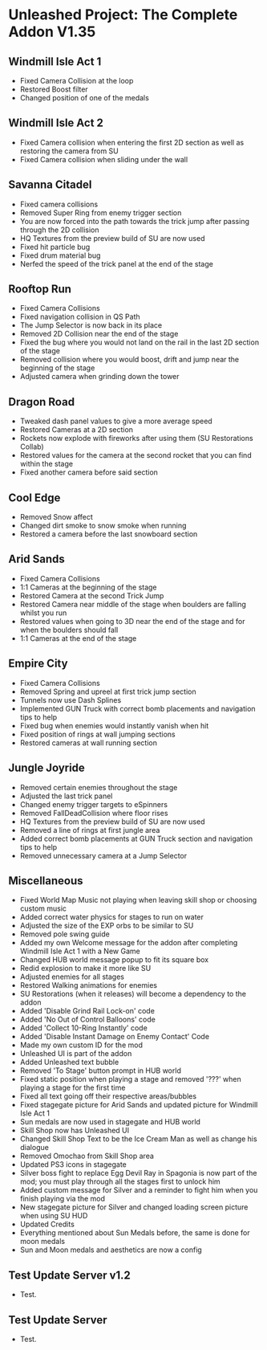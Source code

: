 # Unleashed Project: The Complete Addon V1.35
## Windmill Isle Act 1 
- Fixed Camera Collision at the loop
- Restored Boost filter
- Changed position of one of the medals
## Windmill Isle Act 2
- Fixed Camera collision when entering the first 2D section as well as restoring the camera from SU
- Fixed Camera collision when sliding under the wall
## Savanna Citadel
- Fixed camera collisions
- Removed Super Ring from enemy trigger section 
- You are now forced into the path towards the trick jump after passing through the 2D collision 
- HQ Textures from the preview build of SU are now used
- Fixed hit particle bug
- Fixed drum material bug
- Nerfed the speed of the trick panel at the end of the stage
## Rooftop Run
- Fixed Camera Collisions 
- Fixed navigation collision in QS Path
- The Jump Selector is now back in its place 
- Removed 2D Collision near the end of the stage
- Fixed the bug where you would not land on the rail in the last 2D section of the stage
- Removed collision where you would boost, drift and jump near the beginning of the stage
- Adjusted camera when grinding down the tower
## Dragon Road
- Tweaked dash panel values to give a more average speed 
- Restored Cameras at a 2D section 
- Rockets now explode with fireworks after using them (SU Restorations Collab) 
- Restored values for the camera at the second rocket that you can find within the stage 
- Fixed another camera before said section 
## Cool Edge
- Removed Snow affect
- Changed dirt smoke to snow smoke when running 
- Restored a camera before the last snowboard section
## Arid Sands 
- Fixed Camera Collisions 
- 1:1 Cameras at the beginning of the stage 
- Restored Camera at the second Trick Jump 
- Restored Camera near middle of the stage when boulders are falling whilst you run 
- Restored values when going to 3D near the end of the stage and for when the boulders should fall
- 1:1 Cameras at the end of the stage 
## Empire City
- Fixed Camera Collisions 
- Removed Spring and upreel at first trick jump section
- Tunnels now use Dash Splines
- Implemented GUN Truck with correct bomb placements and navigation tips to help
- Fixed bug when enemies would instantly vanish when hit
- Fixed position of rings at wall jumping sections
- Restored cameras at wall running section 
## Jungle Joyride
- Removed certain enemies throughout the stage
- Adjusted the last trick panel  
- Changed enemy trigger targets to eSpinners 
- Removed FallDeadCollision where floor rises 
- HQ Textures from the preview build of SU are now used
- Removed a line of rings at first jungle area
- Added correct bomb placements at GUN Truck section and navigation tips to help
- Removed unnecessary camera at a Jump Selector 
## Miscellaneous
- Fixed World Map Music not playing when leaving skill shop or choosing custom music
- Added correct water physics for stages to run on water
- Adjusted the size of the EXP orbs to be similar to SU
- Removed pole swing guide
- Added my own Welcome message for the addon after completing Windmill Isle Act 1 with a New Game
- Changed HUB world message popup to fit its square box 
- Redid explosion to make it more like SU 
- Adjusted enemies for all stages 
- Restored Walking animations for enemies 
- SU Restorations (when it releases) will become a dependency to the addon
- Added 'Disable Grind Rail Lock-on' code
- Added 'No Out of Control Balloons' code 
- Added 'Collect 10-Ring Instantly' code
- Added 'Disable Instant Damage on Enemy Contact' Code
- Made my own custom ID for the mod
- Unleashed UI is part of the addon 
- Added Unleashed text bubble 
- Removed 'To Stage' button prompt in HUB world
- Fixed static position when playing a stage and removed '???' when playing a stage for the first time
- Fixed all text going off their respective areas/bubbles
- Fixed stagegate picture for Arid Sands and updated picture for Windmill Isle Act 1
- Sun medals are now used in stagegate and HUB world
- Skill Shop now has Unleashed UI
- Changed Skill Shop Text to be the Ice Cream Man as well as change his dialogue 
- Removed Omochao from Skill Shop area 
- Updated PS3 icons in stagegate 
- Silver boss fight to replace Egg Devil Ray in Spagonia is now part of the mod; you must play through all the stages first to unlock him
- Added custom message for Silver and a reminder to fight him when you finish playing via the mod 
- New stagegate picture for Silver and changed loading screen picture when using SU HUD
- Updated Credits
- Everything mentioned about Sun Medals before, the same is done for moon medals
- Sun and Moon medals and aesthetics are now a config

## Test Update Server v1.2 
- Test. 

## Test Update Server 
- Test. 
